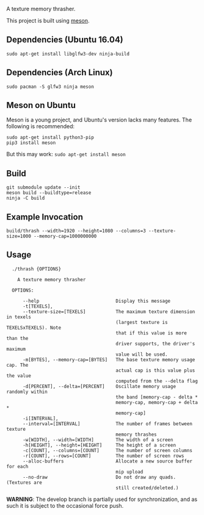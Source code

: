 A texture memory thrasher.

This project is built using [meson](http://mesonbuild.com).

Dependencies (Ubuntu 16.04)
-
```
sudo apt-get install libglfw3-dev ninja-build
```

Dependencies (Arch Linux)
-
```
sudo pacman -S glfw3 ninja meson
```
Meson on Ubuntu
-

Meson is a young project, and Ubuntu's version lacks many features. The
following is recommended:
```
sudo apt-get install python3-pip
pip3 install meson
```

But this may work: `sudo apt-get install meson`

Build
-
```
git submodule update --init
meson build --buildtype=release
ninja -C build
```

Example Invocation
-
```
build/thrash --width=1920 --height=1080 --columns=3 --texture-size=1000 --memory-cap=1000000000
```

Usage
-

```
  ./thrash {OPTIONS}

    A texture memory thrasher

  OPTIONS:

      --help                            Display this message
      -t[TEXELS],
      --texture-size=[TEXELS]           The maximum texture dimension in texels
                                        (largest texture is TEXELSxTEXELS). Note
                                        that if this value is more than the
                                        driver supports, the driver's maximum
                                        value will be used.
      -m[BYTES], --memory-cap=[BYTES]   The base texture memory usage cap. The
                                        actual cap is this value plus the value
                                        computed from the --delta flag
      -d[PERCENT], --delta=[PERCENT]    Oscillate memory usage randomly within
                                        the band [memory-cap - delta *
                                        memory-cap, memory-cap + delta *
                                        memory-cap]
      -i[INTERVAL],
      --interval=[INTERVAL]             The number of frames between texture
                                        memory thrashes
      -w[WIDTH], --width=[WIDTH]        The width of a screen
      -h[HEIGHT], --height=[HEIGHT]     The height of a screen
      -c[COUNT], --columns=[COUNT]      The number of screen columns
      -r[COUNT], --rows=[COUNT]         The number of screen rows
      --alloc-buffers                   Allocate a new source buffer for each
                                        mip upload
      --no-draw                         Do not draw any quads. (Textures are
                                        still created/deleted.)
```

**WARNING**: The develop branch is partially used for synchronization, and as
such it is subject to the occasional force push.
